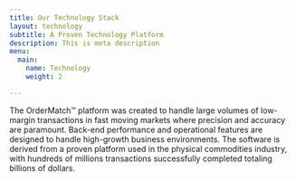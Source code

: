 ```yaml
---
title: Our Technology Stack
layout: technology
subtitle: A Proven Technology Platform
description: This is meta description
menu:
  main:
    name: Technology
    weight: 2

---
```

The OrderMatch™ platform was created to handle large volumes of low-margin transactions in fast moving markets where precision and accuracy are paramount. Back-end performance and operational features are designed to handle high-growth business environments. The software is derived from a proven platform used in the physical commodities industry, with hundreds of millions transactions successfully completed totaling billions of dollars.